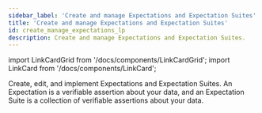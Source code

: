 ```yaml
---
sidebar_label: 'Create and manage Expectations and Expectation Suites'
title: 'Create and manage Expectations and Expectation Suites'
id: create_manage_expectations_lp
description: Create and manage Expectations and Expectation Suites.
---
```


import LinkCardGrid from '/docs/components/LinkCardGrid';
import LinkCard from '/docs/components/LinkCard';

<p class="DocItem__header-description">Create, edit, and implement Expectations and Expectation Suites. An Expectation is a verifiable assertion about your data, and an  Expectation Suite is a collection of verifiable assertions about your data.</p>

<LinkCardGrid>
  <LinkCard topIcon label="Create and edit Expectations based on domain knowledge" description="Create an Expectation Suite without a sample Batch" href="/docs/oss/guides/expectations/how_to_create_and_edit_expectations_based_on_domain_knowledge_without_inspecting_data_directly" icon="/img/expectation_icon.svg" />
  <LinkCard topIcon label="Create Expectations interactively with Python" description="Create and manage Expectations and Expectation Suites with Python" href="/docs/oss/guides/expectations/how_to_create_and_edit_expectations_with_instant_feedback_from_a_sample_batch_of_data" icon="/img/python_icon.svg" />
  <LinkCard topIcon label="Edit an existing Expectation Suite" description="Create Expectations and interactively edit the resulting Expectation Suite" href="/docs/oss/guides/expectations/how_to_edit_an_existing_expectationsuite" icon="/img/edit_icon.svg" />
  <LinkCard topIcon label="Use auto-initializing Expectations" description="Use auto-initializing Expectations to automate parameter estimation" href="/docs/oss/guides/expectations/how_to_use_auto_initializing_expectations" icon="/img/auto_initializing_icon.svg" />
  <LinkCard topIcon label="Create Expectations that span multiple Batches" description="Create Expectations that span multiple Batches of data using Evaluation Parameters" href="/docs/oss/guides/expectations/advanced/how_to_create_expectations_that_span_multiple_batches_using_evaluation_parameters" icon="/img/multiple_batch_icon.svg" />
  <LinkCard topIcon label="Dynamically load evaluation parameters" description="Create an Expectation that loads part of its Expectation configuration from a database at runtime" href="/docs/oss/guides/expectations/advanced/how_to_dynamically_load_evaluation_parameters_from_a_database" icon="/img/load_icon.svg" />
  <LinkCard topIcon label="Identify failed table rows in an Expectation" description="Quickly identify problematic rows in an Expectation" href="/docs/oss/guides/expectations/advanced/identify_failed_rows_expectations" icon="/img/configure_icon.svg" />
</LinkCardGrid>